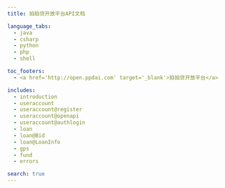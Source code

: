 ```yaml
---
title: 拍拍贷开放平台API文档

language_tabs:
  - java
  - csharp
  - python
  - php
  - shell

toc_footers:
  - <a href='http://open.ppdai.com' target='_blank'>拍拍贷开放平台</a>

includes:
  - introduction
  - useraccount
  - useraccount@register
  - useraccount@openapi
  - useraccount@authlogin
  - loan
  - loan@Bid
  - loan@LoanInfo
  - gps
  - fund
  - errors

search: true
---
```

